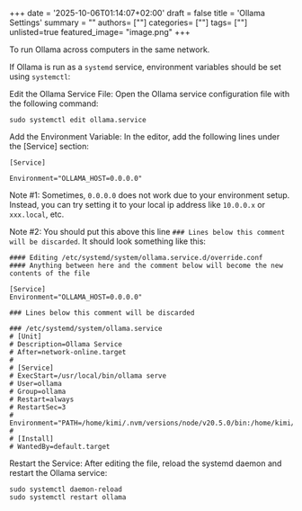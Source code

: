 +++
date = '2025-10-06T01:14:07+02:00'
draft = false
title = 'Ollama Settings'
summary = ""
authors= [""]
categories= [""]
tags= [""]
unlisted=true
featured_image= "image.png"
+++

To run Ollama across computers in the same network.

If Ollama is run as a `systemd` service, environment variables should be set using `systemctl`:

Edit the Ollama Service File: Open the Ollama service configuration file with the following command:

```
sudo systemctl edit ollama.service
```

Add the Environment Variable: In the editor, add the following lines under the [Service] section:

```
[Service]

Environment="OLLAMA_HOST=0.0.0.0"
```

Note #1: Sometimes, `0.0.0.0` does not work due to your environment setup. Instead, you can try setting it to your local ip address like `10.0.0.x` or `xxx.local`, etc.

Note #2: You should put this above this line `### Lines below this comment will be discarded`. It should look something like this:

```
#### Editing /etc/systemd/system/ollama.service.d/override.conf
#### Anything between here and the comment below will become the new contents of the file

[Service]
Environment="OLLAMA_HOST=0.0.0.0"

### Lines below this comment will be discarded

### /etc/systemd/system/ollama.service
# [Unit]
# Description=Ollama Service
# After=network-online.target
#
# [Service]
# ExecStart=/usr/local/bin/ollama serve
# User=ollama
# Group=ollama
# Restart=always
# RestartSec=3
# Environment="PATH=/home/kimi/.nvm/versions/node/v20.5.0/bin:/home/kimi/.local/share/pnpm:/usr/local/sbin:/usr/local/bin:/usr/s>
#
# [Install]
# WantedBy=default.target
```

Restart the Service: After editing the file, reload the systemd daemon and restart the Ollama service:

```
sudo systemctl daemon-reload
sudo systemctl restart ollama
```
